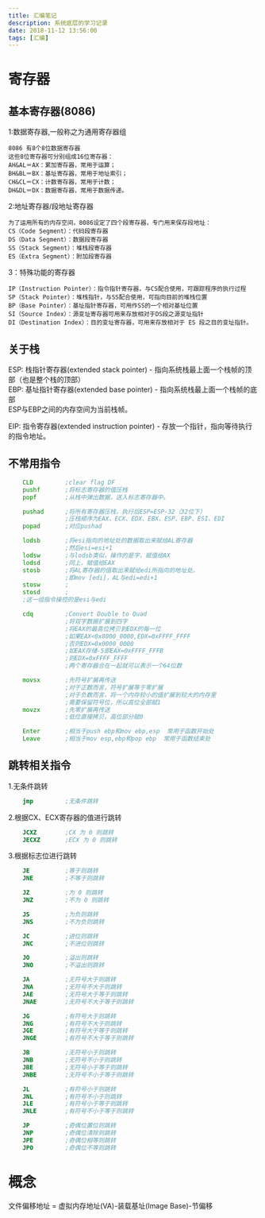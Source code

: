 ```yaml
---
title: 汇编笔记
description: 系统底层的学习记录
date: 2018-11-12 13:56:00
tags: [汇编]
---
```


# 寄存器

## 基本寄存器(8086)

1:数据寄存器,一般称之为通用寄存器组

    8086 有8个8位数据寄存器
    这些8位寄存器可分别组成16位寄存器：
    AH&AL＝AX：累加寄存器，常用于运算；
    BH&BL＝BX：基址寄存器，常用于地址索引；
    CH&CL＝CX：计数寄存器，常用于计数；
    DH&DL＝DX：数据寄存器，常用于数据传递。

2:地址寄存器/段地址寄存器

    为了运用所有的内存空间，8086设定了四个段寄存器，专门用来保存段地址：
    CS（Code Segment）：代码段寄存器
    DS（Data Segment）：数据段寄存器
    SS（Stack Segment）：堆栈段寄存器
    ES（Extra Segment）：附加段寄存器

3：特殊功能的寄存器

    IP（Instruction Pointer）：指令指针寄存器，与CS配合使用，可跟踪程序的执行过程
    SP（Stack Pointer）：堆栈指针，与SS配合使用，可指向目前的堆栈位置
    BP（Base Pointer）：基址指针寄存器，可用作SS的一个相对基址位置
    SI（Source Index）：源变址寄存器可用来存放相对于DS段之源变址指针
    DI（Destination Index）：目的变址寄存器，可用来存放相对于 ES 段之目的变址指针。

## 关于栈

ESP: 栈指针寄存器(extended stack pointer) - 指向系统栈最上面一个栈帧的顶部（也是整个栈的顶部）  
EBP: 基址指针寄存器(extended base pointer) - 指向系统栈最上面一个栈帧的底部  
ESP与EBP之间的内存空间为当前栈帧。

EIP: 指令寄存器(extended instruction pointer) - 存放一个指针，指向等待执行的指令地址。

## 不常用指令

```asm
    CLD         ;clear flag DF
    pushf       ;将标志寄存器的值压栈
    popf        ;从栈中弹出数据，送入标志寄存器中。

    pushad      ;将所有寄存器压栈，执行后ESP=ESP-32（32位下）
                ;压栈顺序为EAX、ECX、EDX、EBX、ESP、EBP、ESI、EDI
    popad       ;对应pushad

    lodsb       ;将esi指向的地址处的数据取出来赋给AL寄存器
                ;然后esi=esi+1
    lodsw       ;与lodsb类似，操作的是字，赋值给AX
    lodsd       ;同上，赋值给EAX
    stosb       ;将AL寄存器的值取出来赋给edi所指向的地址处。
                ;即mov [edi]，AL与edi=edi+1
    stosw       ;
    stosd       ;
    ;这一组指令操控的是esi与edi

    cdq         ;Convert Double to Quad
                ;将双字数据扩展到四字
                ;将EAX的最高位拷贝到EDX的每一位
                ;如果EAX<0x8000_0000,EDX=0xFFFF_FFFF
                ;否则EDX=0x0000_0000
                ;如EAX存储-5即EAX=0xFFFF_FFFB
                ;则EDX=0xFFFF_FFFF
                ;两个寄存器合在一起就可以表示一个64位数

    movsx       ;先符号扩展再传送
                ;对于正数而言，符号扩展等于零扩展
                ;对于负数而言，将一个内存较小的值扩展到较大的内存里
                ;需要保留符号位，所以高位全部赋1
    movzx       ;先零扩展再传送
                ;低位直接拷贝，高位部分赋0

    Enter       ;相当于push ebp和mov ebp,esp  常用于函数开始处
    Leave       ;相当于mov esp,ebp和pop ebp  常用于函数结束处
```

## 跳转相关指令

1.无条件跳转

```asm
    jmp         ;无条件跳转
```

2.根据CX、ECX寄存器的值进行跳转

```asm
    JCXZ        ;CX 为 0 则跳转
    JECXZ       ;ECX 为 0 则跳转
```

3.根据标志位进行跳转

```asm
    JE          ;等于则跳转
    JNE         ;不等于则跳转

    JZ          ;为 0 则跳转
    JNZ         ;不为 0 则跳转

    JS          ;为负则跳转
    JNS         ;不为负则跳转

    JC          ;进位则跳转
    JNC         ;不进位则跳转

    JO          ;溢出则跳转
    JNO         ;不溢出则跳转

    JA          ;无符号大于则跳转
    JNA         ;无符号不大于则跳转
    JAE         ;无符号大于等于则跳转
    JNAE        ;无符号不大于等于则跳转

    JG          ;有符号大于则跳转
    JNG         ;有符号不大于则跳转
    JGE         ;有符号大于等于则跳转
    JNGE        ;有符号不大于等于则跳转

    JB          ;无符号小于则跳转
    JNB         ;无符号不小于则跳转
    JBE         ;无符号小于等于则跳转
    JNBE        ;无符号不小于等于则跳转

    JL          ;有符号小于则跳转
    JNL         ;有符号不小于则跳转
    JLE         ;有符号小于等于则跳转
    JNLE        ;有符号不小于等于则跳转

    JP          ;奇偶位置位则跳转
    JNP         ;奇偶位清除则跳转
    JPE         ;奇偶位相等则跳转
    JPO         ;奇偶位不等则跳转
```

# 概念

文件偏移地址 = 虚拟内存地址(VA)-装载基址(Image Base)-节偏移